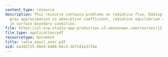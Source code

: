 ```yaml
---
content_type: resource
description: This resource contains problems on radiative flux, Eddington's equation,
  grey approximation to absorption coefficient, radiative equilibrium and discontinuity
  in surface boundary condition.
file: https://ol-ocw-studio-app-production.s3.amazonaws.com/courses/12-815-atmospheric-radiation-fall-2006/ea34272500ed6488bbc41bf241a317be_radia_equil_exer.pdf
file_type: application/pdf
resourcetype: Document
title: radia_equil_exer.pdf
uid: ea342725-00ed-6488-bbc4-1bf241a317be
---
```


